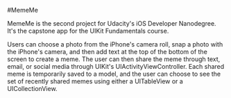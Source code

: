 #MemeMe

MemeMe is the second project for Udacity's iOS Developer Nanodegree. It's the capstone app for the UIKit Fundamentals course.

Users can choose a photo from the iPhone's camera roll, snap a photo with the iPhone's camera, and then add text at the top of the bottom of the screen to create a meme. The user can then share the meme through text, email, or social media through UIKit's UIActivityViewController. Each shared meme is temporarily saved to a model, and the user can choose to see the set of recently shared memes using either a UITableView or a UICollectionView.
